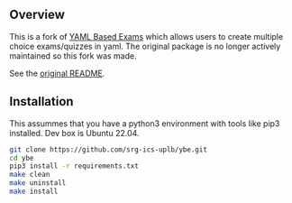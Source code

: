 ## Overview

This is a fork of [YAML Based Exams](https://github.com/robbert-harms/ybe) which 
allows users to create multiple choice exams/quizzes in yaml. The original package 
is no longer actively maintained so this fork was made. 

See the [original README](./README.rst).

## Installation

This assummes that you have a python3 environment with tools like pip3 installed.
Dev box is Ubuntu 22.04.

```bash
git clone https://github.com/srg-ics-uplb/ybe.git
cd ybe
pip3 install -r requirements.txt
make clean
make uninstall
make install
```



